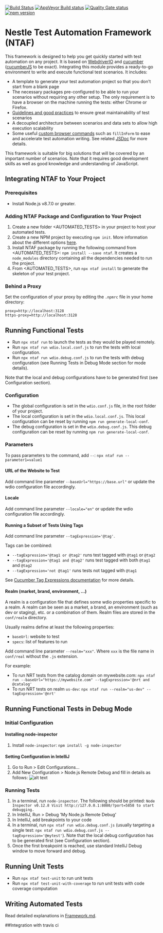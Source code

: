 [![Build Status](https://travis-ci.org/nespresso/ntaf.svg?branch=master)](https://travis-ci.org/nespresso/ntaf)
[![AppVeyor Build status](https://ci.appveyor.com/api/projects/status/5wsjr8by0lqsngw4/branch/master?svg=true)](https://ci.appveyor.com/project/racodond/ntaf/branch/master)
[![Quality Gate status](https://sonarcloud.io/api/badges/gate?key=ntaf)](https://sonarcloud.io/dashboard/index/ntaf)
[![npm version](https://badge.fury.io/js/ntaf.svg)](https://badge.fury.io/js/ntaf)

# Nestle Test Automation Framework (NTAF)

This framework is designed to help you get quickly started with test automation on any project.
It is based on [WebdriverIO](http://webdriver.io/) and [cucumber](https://cucumber.io/) ([cucumberJS](https://github.com/cucumber/cucumber-js) to be exact).
Integrating this module provides a ready-to-go environment to write and execute functional test scenarios.
It includes:
* A template to generate your test automation project so that you don't start from a blank page
* The necessary packages pre-configured to be able to run your scenarios without requiring any other setup. The only requirement is to have a browser on the machine running the tests: either Chrome or Firefox.
* [Guidelines and good practices](https://github.com/nespresso/ntaf/blob/master/template/doc/Framework.md) to ensure great maintainability of test scenarios
* A decoupled architecture between scenarios and data sets to allow high execution scalability
* Some useful [custom browser commands](http://webdriver.io/guide/usage/customcommands.html) such as `fillInForm` to ease and accelerate test automation writing. See related [JSDoc](https://nespresso.github.io/ntaf/) for more details.

This framework is suitable for big solutions that will be covered by an important number of scenarios.
Note that it requires good development skills as well as good knowledge and understanding of JavaScript.

## Integrating NTAF to Your Project

### Prerequisites
* Install Node.js v8.7.0 or greater.

### Adding NTAF Package and Configuration to Your Project
1. Create a new folder <AUTOMATED_TESTS> in your project to host your automated tests.
2. Create a new NPM project by executing `npm init`. More information about the different options [here](https://docs.npmjs.com/getting-started/using-a-package.json).
3. Install NTAF package by running the following command from <AUTOMATED_TESTS>: `npm install --save ntaf`. It creates a `node_modules` directory containing all the dependencies needed to run the project.
4. From <AUTOMATED_TESTS>, run `npx ntaf install` to generate the skeleton of your test project.

### Behind a Proxy
Set the configuration of your proxy by editing the `.npmrc` file in your home directory:
```
proxy=http://localhost:3128
https-proxy=http://localhost:3128
```


## Running Functional Tests
* Run `npx ntaf run` to launch the tests as they would be played remotely.
* Run `npx ntaf run wdio.local.conf.js` to run the tests with local configuration.
* Run `npx ntaf run wdio.debug.conf.js` to run the tests with debug configuration (see Running Tests in Debug Mode section
for mode details).

Note that the local and debug configurations have to be generated first (see Configuration section).

### Configuration
* The global configuration is set in the `wdio.conf.js` file, in the root folder of your project.
* The local configuration is set in the `wdio.local.conf.js`. This local configuration can be reset by running
`npm run generate-local-conf`.
* The debug configuration is set in the `wdio.debug.conf.js`. This debug configuration can be reset by running
`npm run generate-local-conf`.

### Parameters
To pass parameters to the command, add `--`: `npx ntaf run --parameter1=value1`

#### URL of the Website to Test
Add command line parameter `--baseUrl="https://base.url"` or update the wdio configuration file accordingly.

#### Locale
Add command line parameter `--locale="en"` or update the wdio configuration file accordingly.
 
#### Running a Subset of Tests Using Tags
Add command line parameter `--tagExpression='@tag'`.

Tags can be combined:
* `--tagExpression='@tag1 or @tag2'` runs test tagged with `@tag1` or `@tag2`
* `--tagExpression='@tag1 and @tag2'` runs test tagged with both `@tag1` and `@tag2`
* `--tagExpression='not @tag1'` runs tests not tagged with `@tag1`

See [Cucumber Tag Expressions documentation](https://docs.cucumber.io/tag-expressions/) for more details.

#### Realm (market, brand, environment, ...)
A realm is a configuration file that defines some wdio properties specific to a realm. A realm can be seen as a market, 
a brand, an environment (such as dev or staging), etc. or a combination of them. Realm files are stored in the
`conf/realm` directory.

Usually realms define at least the following properties:
* `baseUrl`: website to test
* `specs`: list of features to run

Add command line parameter `--realm="xxx"`. Where `xxx` is the file name in `conf/real` without the `.js` extension.

For example:
* To run NRT tests from the catalog domain on mywebsite.com: `npx ntaf run --baseUrl="https://mywebsite.com" --tagExpression='@nrt and @catalog'`
* To run NRT tests on realm `us-dev`: `npx ntaf run --realm="us-dev" --tagExpression='@nrt'`


## Running Functional Tests in Debug Mode

### Initial Configuration

#### Installing node-inspector
1. Install `node-inspector`: `npm install -g node-inspector`

#### Setting Configuration in IntelliJ
1. Go to Run > Edit Configurations...
1. Add New Configuration > Node.js Remote Debug and fill in details as follows:
![alt text](https://raw.githubusercontent.com/nespresso/ntaf/master/template/doc/resources/intellij-debug-configuration.png "Name: My Node.js Remote Debug / Host: 127.0.0.1 / Port: 5859")

### Running Tests
1. In a terminal, run `node-inspector`. The following should be printed:
`Node Inspector v0.12.8
 Visit http://127.0.0.1:8080/?port=5858 to start debugging.
`
1. In IntelliJ, Run > Debug 'My Node.js Remote Debug'
1. In IntelliJ, add breakpoints to your code
1. In a terminal, run `npx ntaf run wdio.debug.conf.js` (usually targeting a single test: `npx ntaf run wdio.debug.conf.js --tagExpression='@mytest'`). Note that the local debug configuration has to be generated first (see Configuration section).
1. Once the first breakpoint is reached, use standard IntelliJ Debug window to move forward and debug.


## Running Unit Tests
* Run `npx ntaf test-unit` to run unit tests
* Run `npx ntaf test-unit-with-coverage` to run unit tests with code coverage computation


## Writing Automated Tests
Read detailed explanations in [Framework.md](https://github.com/nespresso/ntaf/blob/master/template/doc/Framework.md).

##Integration with travis ci